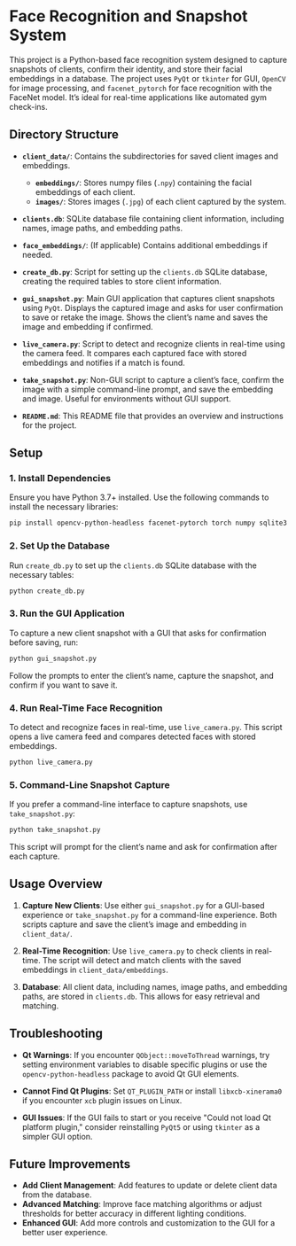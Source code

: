 
# Face Recognition and Snapshot System

This project is a Python-based face recognition system designed to capture snapshots of clients, confirm their identity, and store their facial embeddings in a database. The project uses `PyQt` or `tkinter` for GUI, `OpenCV` for image processing, and `facenet_pytorch` for face recognition with the FaceNet model. It’s ideal for real-time applications like automated gym check-ins.

## Directory Structure

- **`client_data/`**: Contains the subdirectories for saved client images and embeddings.
  - **`embeddings/`**: Stores numpy files (`.npy`) containing the facial embeddings of each client.
  - **`images/`**: Stores images (`.jpg`) of each client captured by the system.

- **`clients.db`**: SQLite database file containing client information, including names, image paths, and embedding paths.

- **`face_embeddings/`**: (If applicable) Contains additional embeddings if needed.

- **`create_db.py`**: Script for setting up the `clients.db` SQLite database, creating the required tables to store client information.

- **`gui_snapshot.py`**: Main GUI application that captures client snapshots using `PyQt`. Displays the captured image and asks for user confirmation to save or retake the image. Shows the client’s name and saves the image and embedding if confirmed.

- **`live_camera.py`**: Script to detect and recognize clients in real-time using the camera feed. It compares each captured face with stored embeddings and notifies if a match is found.

- **`take_snapshot.py`**: Non-GUI script to capture a client’s face, confirm the image with a simple command-line prompt, and save the embedding and image. Useful for environments without GUI support.

- **`README.md`**: This README file that provides an overview and instructions for the project.

## Setup

### 1. Install Dependencies

Ensure you have Python 3.7+ installed. Use the following commands to install the necessary libraries:

```bash
pip install opencv-python-headless facenet-pytorch torch numpy sqlite3 pillow PyQt5
```

### 2. Set Up the Database

Run `create_db.py` to set up the `clients.db` SQLite database with the necessary tables:

```bash
python create_db.py
```

### 3. Run the GUI Application

To capture a new client snapshot with a GUI that asks for confirmation before saving, run:

```bash
python gui_snapshot.py
```

Follow the prompts to enter the client’s name, capture the snapshot, and confirm if you want to save it.

### 4. Run Real-Time Face Recognition

To detect and recognize faces in real-time, use `live_camera.py`. This script opens a live camera feed and compares detected faces with stored embeddings.

```bash
python live_camera.py
```

### 5. Command-Line Snapshot Capture

If you prefer a command-line interface to capture snapshots, use `take_snapshot.py`:

```bash
python take_snapshot.py
```

This script will prompt for the client’s name and ask for confirmation after each capture.

## Usage Overview

1. **Capture New Clients**: Use either `gui_snapshot.py` for a GUI-based experience or `take_snapshot.py` for a command-line experience. Both scripts capture and save the client’s image and embedding in `client_data/`.

2. **Real-Time Recognition**: Use `live_camera.py` to check clients in real-time. The script will detect and match clients with the saved embeddings in `client_data/embeddings`.

3. **Database**: All client data, including names, image paths, and embedding paths, are stored in `clients.db`. This allows for easy retrieval and matching.

## Troubleshooting

- **Qt Warnings**: If you encounter `QObject::moveToThread` warnings, try setting environment variables to disable specific plugins or use the `opencv-python-headless` package to avoid Qt GUI elements.

- **Cannot Find Qt Plugins**: Set `QT_PLUGIN_PATH` or install `libxcb-xinerama0` if you encounter `xcb` plugin issues on Linux.

- **GUI Issues**: If the GUI fails to start or you receive "Could not load Qt platform plugin," consider reinstalling `PyQt5` or using `tkinter` as a simpler GUI option.

## Future Improvements

- **Add Client Management**: Add features to update or delete client data from the database.
- **Advanced Matching**: Improve face matching algorithms or adjust thresholds for better accuracy in different lighting conditions.
- **Enhanced GUI**: Add more controls and customization to the GUI for a better user experience.

